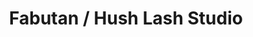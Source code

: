 ---
title: "Fabutan / Hush Lash Studio"
url: /port-coquitlam/fabutan-hush-lash-studio/
shop: Kosmetik
---